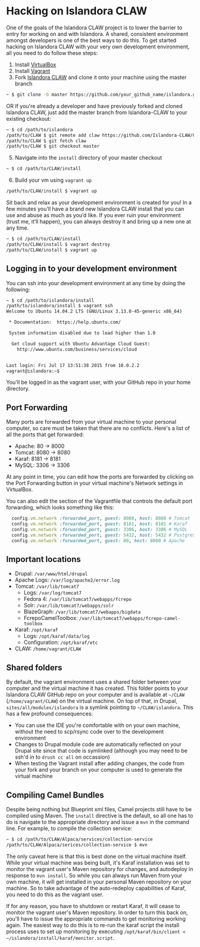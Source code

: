 # Hacking on Islandora CLAW

One of the goals of the Islandora CLAW project is to lower the barrier to entry for working on and with Islandora. A shared, consistent environment amongst developers is one of the best ways to do this. To get started hacking on Islandora CLAW with your very own development environment, all you need to do follow these steps:

1. Install [VirtualBox](https://www.virtualbox.org/)
2. Install [Vagrant](https://www.vagrantup.com/)
3. Fork [Islandora CLAW](https://github.com/Islandora-CLAW/CLAW) and clone it onto your machine using the master branch
```bash
~ $ git clone -b master https://github.com/your_github_name/islandora.git
```
OR
If you're already a developer and have previously forked and cloned Islandora CLAW, just add the master branch from Islandora-CLAW to your existing checkout:
```bash
~ $ cd /path/to/islandora
/path/to/CLAW $ git remote add claw https://github.com/Islandora-CLAW/CLAW.git
/path/to/CLAW $ git fetch claw
/path/to/CLAW $ git checkout master
```
5. Navigate into the `install` directory of your master checkout
```bash
~ $ cd /path/to/CLAW/install
```
6. Build your vm using `vagrant up`
```bash
/path/to/CLAW/install $ vagrant up
```

Sit back and relax as your development environment is created for you! In a few minutes you’ll have a brand new Islandora CLAW install that you can use and abuse as much as you’d like. If you ever ruin your environment (trust me, it’ll happen), you can always destroy it and bring up a new one at any time.

```bash
~ $ cd /path/to/CLAW/install
/path/to/CLAW/install $ vagrant destroy
/path/to/CLAW/install $ vagrant up
```

## Logging in to your development environment

You can ssh into your development environment at any time by doing the following:

```bash
~ $ cd /path/to/islandora/install
/path/to/islandora/install $ vagrant ssh
Welcome to Ubuntu 14.04.2 LTS (GNU/Linux 3.13.0-45-generic x86_64)

 * Documentation:  https://help.ubuntu.com/

 System information disabled due to load higher than 1.0

  Get cloud support with Ubuntu Advantage Cloud Guest:
    http://www.ubuntu.com/business/services/cloud


Last login: Fri Jul 17 13:51:38 2015 from 10.0.2.2
vagrant@islandora:~$
```

You'll be logged in as the vagrant user, with your GitHub repo in your home directory.

## Port Forwarding

Many ports are forwarded from your virtual machine to your personal computer, so care must be taken that there are no conflicts. Here's a list of all the ports that get forwarded:
- Apache: 80 -> 8000
- Tomcat: 8080 -> 8080
- Karaf: 8181 -> 8181
- MySQL: 3306 -> 3306

At any point in time, you can edit how the ports are forwarded by clicking on the Port Forwarding button in your virtual machine's Network settings in VirtualBox.

You can also edit the section of the Vagrantfile that controls the default port forwarding, which looks something like this:
```ruby
  config.vm.network :forwarded_port, guest: 8080, host: 8080 # Tomcat
  config.vm.network :forwarded_port, guest: 8181, host: 8181 # Karaf
  config.vm.network :forwarded_port, guest: 3306, host: 3306 # MySQL
  config.vm.network :forwarded_port, guest: 5432, host: 5432 # PostgreSQL
  config.vm.network :forwarded_port, guest: 80, host: 8000 # Apache
```

## Important locations

- Drupal: `/var/www/html/drupal`
- Apache Logs: `/var/log/apache2/error.log`
- Tomcat: `/var/lib/tomcat7`
    - Logs: `/var/log/tomcat7`
    - Fedora 4: `/var/lib/tomcat7/webapps/fcrepo`
    - Solr: `/var/lib/tomcat7/webapps/solr`
    - BlazeGraph: `/var/lib/tomcat7/webapps/bigdata`
    - FcrepoCamelToolbox: `/var/lib/tomcat7/webapps/fcrepo-camel-toolbox`
- Karaf: `/opt/karaf`
    - Logs: `/opt/karaf/data/log`
    - Configuration: `/opt/karaf/etc`
- CLAW: `/home/vagrant/CLAW`

## Shared folders

By default, the vagrant environment uses a shared folder between your computer and the virtual machine it has created. This folder points to your Islandora CLAW GitHub repo on your computer and is available at `~/CLAW` (`/home/vagrant/CLAW`) on the virtual machine. On top of that, in Drupal, `sites/all/modules/islandora` is a symlink pointing to `~/CLAW/islandora`.  This has a few profound consequences:

- You can use the IDE you're comfortable with on your own machine, without the need to scp/rsync code over to the development environment
- Changes to Drupal module code are automatically reflected on your Drupal site since that code is symlinked (although you may need to be ssh'd in to `drush cc all` on occassion)
- When testing the Vagrant install after adding changes, the code from your fork and your branch on your computer is used to generate the virtual machine

## Compiling Camel Bundles

Despite being nothing but Blueprint xml files, Camel projects still have to be compiled using Maven. The `install` directive is the default, so all one has to do is navigate to the appropriate directory and issue a `mvn` in the command line.  For example, to compile the collection service:
```bash
~ $ cd /path/to/CLAW/Alpaca/services/collection-service
/path/to/CLAW/Alpaca/serices/collection-service $ mvn
```

The only caveat here is that this is best done on the virtual machine itself. While your virtual machine was being built, it's Karaf installation was set to monitor the vagrant user's Maven repository for changes, and autodeploy in response to `mvn install`. So while you can always run Maven from your own machine, it will get installed in your personal Maven repository on your machine. So to take advantage of the auto-redeploy capabilities of Karaf, you need to do this as the vagrant user.

If for any reason, you have to shutdown or restart Karaf, it will cease to monitor the vagrant user's Maven repository. In order to turn this back on, you'll have to issue the appropriate commands to get monitoring working again. The easiest way to do this is to re-run the karaf script the install process uses to set up monitoring by executing `/opt/karaf/bin/client < ~/islandora/install/karaf/monitor.script`.
